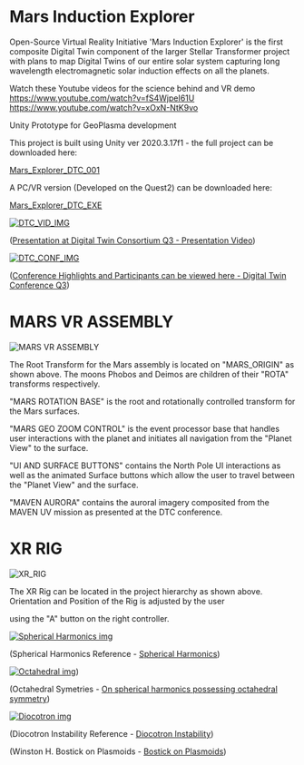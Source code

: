 # Mars Induction Explorer
Open-Source Virtual Reality Initiative 'Mars Induction Explorer' is the first composite Digital Twin component of the larger Stellar Transformer project with plans to map Digital Twins of our entire solar system capturing long wavelength electromagnetic solar induction effects on all the planets.

Watch these Youtube videos for the science behind and VR demo
https://www.youtube.com/watch?v=fS4WjpeI61U
https://www.youtube.com/watch?v=xOxN-NtK9vo

Unity Prototype for GeoPlasma development

This project is built using Unity ver 2020.3.17f1 - the full project can be downloaded here:

[Mars_Explorer_DTC_001](https://argos.vu/DTC_MARS/Mars_Explorer_DTC_OS_001.zip)

A PC/VR version (Developed on the Quest2) can be downloaded here:

[Mars_Explorer_DTC_EXE](https://argos.vu/DTC_MARS/Mars_Explorer_DTC_EXE.zip)

[![DTC_VID_IMG](https://argos.vu/wp-content/uploads/2021/10/DTC_VIDEOS.png)](https://youtu.be/fS4WjpeI61U)

([Presentation at Digital Twin Consortium Q3 - Presentation Video](https://youtu.be/fS4WjpeI61U))

[![DTC_CONF_IMG](https://argos.vu/wp-content/uploads/2021/10/DTC_SMALL.png)](https://www.digitaltwinconsortium.org/member-meeting-q3/index.htm)

([Conference Highlights and Participants can be viewed here - Digital Twin Conference Q3](https://www.digitaltwinconsortium.org/member-meeting-q3/index.htm))

# MARS VR ASSEMBLY

![MARS VR ASSEMBLY](https://argos.vu/wp-content/uploads/2021/10/XR2.png)

The Root Transform for the Mars assembly is located on "MARS_ORIGIN" as shown above. The moons Phobos and Deimos are children of their "ROTA" transforms respectively. 

"MARS ROTATION BASE" is the root and rotationally controlled transform for the Mars surfaces.

"MARS GEO ZOOM CONTROL" is the event processor base that handles user interactions with the planet and initiates all navigation from the "Planet View"
to the surface.

"UI AND SURFACE BUTTONS" contains the North Pole UI interactions as well as the animated Surface buttons which allow the user to travel between the "Planet View" and the surface.

"MAVEN AURORA" contains the auroral imagery composited from the MAVEN UV mission as presented at the DTC conference. 

# XR RIG

![XR_RIG](https://argos.vu/wp-content/uploads/2021/10/XR1.png)

The XR Rig can be located in the project hierarchy as shown above. Orientation and Position of the Rig is adjusted by the user

using the "A" button on the right controller.

[![Spherical Harmonics img](https://argos.vu/wp-content/uploads/2021/07/Pou-768x476-1.png)](https://argos.vu/wp-content/uploads/2021/10/Chapter4_multipole.pdf)

(Spherical Harmonics Reference - [Spherical Harmonics](https://argos.vu/wp-content/uploads/2021/10/Chapter4_multipole.pdf))

[![Octahedral img](https://argos.vu/wp-content/uploads/2021/10/Octahedral_2.png)](https://argos.vu/wp-content/uploads/2021/10/Octahedral_Harmonics.pdf))

(Octahedral Symetries - [On spherical harmonics possessing octahedral symmetry](https://argos.vu/wp-content/uploads/2021/10/Octahedral_Harmonics.pdf))

[![Diocotron img](https://argos.vu/wp-content/uploads/2021/10/3-Figure3-1.png)](https://www.plasma-universe.com/diocotron-instability/)

(Diocotron Instability Reference - [Diocotron Instability](https://www.plasma-universe.com/diocotron-instability/))

(Winston H. Bostick on Plasmoids - [Bostick on Plasmoids](https://becomingborealis.com/bostick-plasmoids/))
